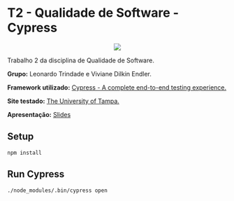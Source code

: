 # T2 - Qualidade de Software - Cypress

<p align="center">
  <img src="https://cloud.githubusercontent.com/assets/1268976/20607953/d7ae489c-b24a-11e6-9cc4-91c6c74c5e88.png">
</p>

Trabalho 2 da disciplina de Qualidade de Software.

<b>Grupo:</b> Leonardo Trindade e Viviane Dilkin Endler.

<b>Framework utilizado:</b> [Cypress - A complete end-to-end testing experience.](https://www.cypress.io/)

<b>Site testado:</b> [The University of Tampa.](https://www.ut.edu)

<b>Apresentação:</b> [Slides](https://github.com/ltrindadebr/t2-qualidade-cypress/blob/master/Apresenta%C3%A7%C3%A3o.pdf)

## Setup

```
npm install
```

## Run Cypress

```
./node_modules/.bin/cypress open
```